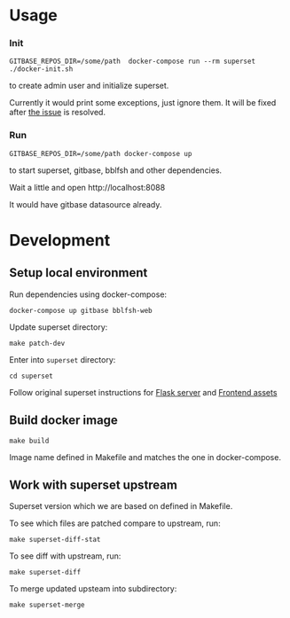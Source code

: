 # Usage

### Init

```
GITBASE_REPOS_DIR=/some/path  docker-compose run --rm superset ./docker-init.sh
```

to create admin user and initialize superset.

Currently it would print some exceptions, just ignore them. It will be fixed after [the issue](https://github.com/src-d/gitbase/issues/808) is resolved.

### Run

```
GITBASE_REPOS_DIR=/some/path docker-compose up
```

to start superset, gitbase, bblfsh and other dependencies.

Wait a little and open http://localhost:8088

It would have gitbase datasource already.


# Development

## Setup local environment

Run dependencies using docker-compose:
```
docker-compose up gitbase bblfsh-web
```

Update superset directory:

```
make patch-dev
```

Enter into `superset` directory:
```
cd superset
```

Follow original superset instructions for [Flask server](https://github.com/apache/incubator-superset/blob/release--0.32/CONTRIBUTING.md#flask-server) and [Frontend assets](https://github.com/apache/incubator-superset/blob/release--0.32/CONTRIBUTING.md#frontend-assets)


## Build docker image

```
make build
```

Image name defined in Makefile and matches the one in docker-compose.

## Work with superset upstream

Superset version which we are based on defined in Makefile.

To see which files are patched compare to upstream, run:

```
make superset-diff-stat
```

To see diff with upstream, run:

```
make superset-diff
```


To merge updated upsteam into subdirectory:

```
make superset-merge
```
